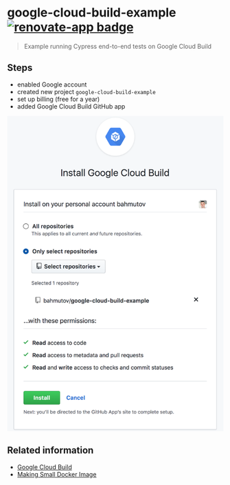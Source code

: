 # google-cloud-build-example [![renovate-app badge][renovate-badge]][renovate-app]

> Example running Cypress end-to-end tests on Google Cloud Build

## Steps

- enabled Google account
- created new project `google-cloud-build-example`
- set up billing (free for a year)
- added Google Cloud Build GitHub app

![Cloud Build GitHub setup](images/google-cloud-build-github.png)

## Related information

- [Google Cloud Build](https://cloud.google.com/cloud-build/)
- [Making Small Docker Image](https://glebbahmutov.com/blog/making-small-docker-image/)

[renovate-badge]: https://img.shields.io/badge/renovate-app-blue.svg
[renovate-app]: https://renovateapp.com/

